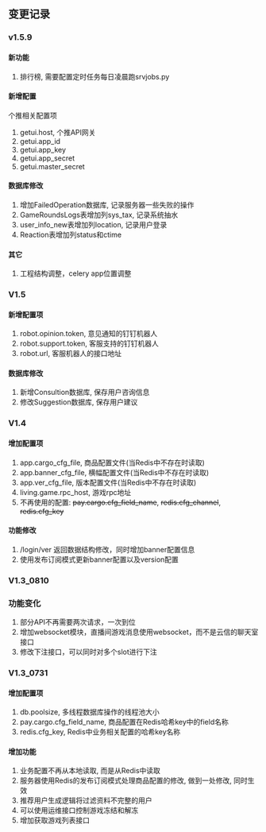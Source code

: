 ## 变更记录

### v1.5.9

#### 新功能

1. 排行榜, 需要配置定时任务每日凌晨跑srvjobs.py

#### 新增配置
个推相关配置项

1. getui.host, 个推API网关
2. getui.app_id
3. getui.app_key
4. getui.app_secret
5. getui.master_secret

#### 数据库修改
1. 增加FailedOperation数据库, 记录服务器一些失败的操作
2. GameRoundsLogs表增加列sys_tax, 记录系统抽水
3. user_info_new表增加列location, 记录用户登录
4. Reaction表增加列status和ctime

#### 其它
1. 工程结构调整，celery app位置调整

### V1.5

#### 新增配置项
1. robot.opinion.token, 意见通知的钉钉机器人
2. robot.support.token, 客服支持的钉钉机器人
3. robot.url, 客服机器人的接口地址

#### 数据库修改
1. 新增Consultion数据库, 保存用户咨询信息
2. 修改Suggestion数据库, 保存用户建议


### V1.4

#### 增加配置项
1. app.cargo_cfg_file, 商品配置文件(当Redis中不存在时读取)
1. app.banner_cfg_file, 横幅配置文件(当Redis中不存在时读取)
1. app.ver_cfg_file, 版本配置文件(当Redis中不存在时读取)
1. living.game.rpc_host, 游戏rpc地址
1. 不再使用的配置:
<del>pay.cargo.cfg_field_name</del>,
<del>redis.cfg_channel</del>,
<del>redis.cfg_key</del>

#### 功能修改
1. /login/ver 返回数据结构修改，同时增加banner配置信息
2. 使用发布订阅模式更新banner配置以及version配置

### V1.3_0810

### 功能变化
1. 部分API不再需要两次请求，一次到位
2. 增加websocket模块，直播间游戏消息使用websocket，而不是云信的聊天室接口
3. 修改下注接口，可以同时对多个slot进行下注

### V1.3_0731

#### 增加配置项
1. db.poolsize, 多线程数据库操作的线程池大小
2. pay.cargo.cfg_field_name, 商品配置在Redis哈希key中的field名称
3. redis.cfg_key, Redis中业务相关配置的哈希key名称

#### 增加功能
1. 业务配置不再从本地读取, 而是从Redis中读取
2. 服务器使用Redis的发布订阅模式处理商品配置的修改, 做到一处修改, 同时生效
3. 推荐用户生成逻辑将过滤资料不完整的用户
4. 可以使用运维接口控制游戏冻结和解冻
5. 增加获取游戏列表接口
